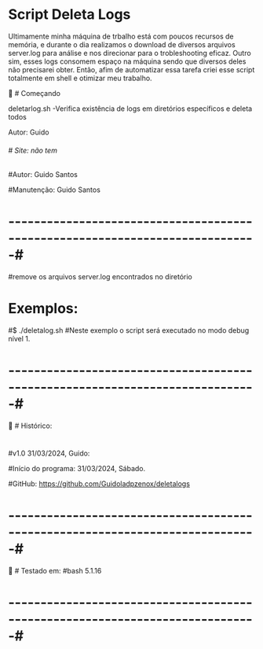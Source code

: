 <h1>Script Deleta Logs</h1>

Ultimamente minha máquina de trbalho está com poucos recursos de memória, e durante o dia realizamos o download de diversos arquivos server.log para análise e nos direcionar para o trobleshooting eficaz. Outro sim, esses logs consomem espaço na máquina sendo que diversos deles não precisarei obter. Então, afim de automatizar essa tarefa criei esse script totalmente em shell e otimizar meu trabalho.

🚀 # Começando

deletarlog.sh -Verifica existência de logs em diretórios específicos e deleta todos

Autor: Guido

###### # Site:       não tem
#Autor:      Guido Santos

#Manutenção: Guido Santos
#
# -----------------------------------------------------------------------------#
#remove os arquivos server.log encontrados no diretório
#
#  Exemplos:
#$ ./deletalog.sh
#Neste exemplo o script será executado no modo debug nível 1.
# -----------------------------------------------------------------------------#
📄 # Histórico:
#
#v1.0 31/03/2024, Guido:

#Início do programa: 31/03/2024, Sábado.

#GitHub: https://github.com/Guidoladpzenox/deletalogs
# -----------------------------------------------------------------------------#
🤟 # Testado em:
#bash 5.1.16
# -----------------------------------------------------------------------------#
